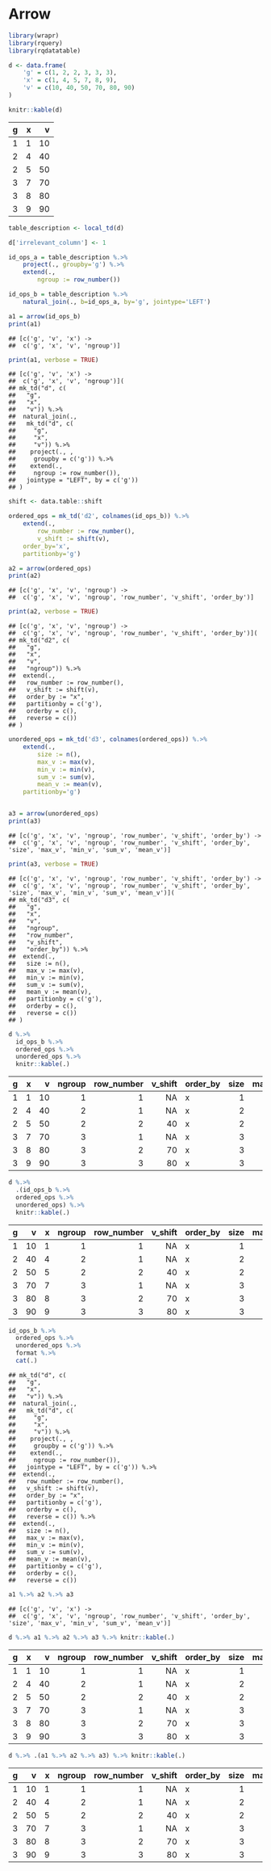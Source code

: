 Arrow
================

``` r
library(wrapr)
library(rquery)
library(rqdatatable)

d <- data.frame(
    'g' = c(1, 2, 2, 3, 3, 3),
    'x' = c(1, 4, 5, 7, 8, 9),
    'v' = c(10, 40, 50, 70, 80, 90)
)

knitr::kable(d)
```

| g | x |  v |
| -: | -: | -: |
| 1 | 1 | 10 |
| 2 | 4 | 40 |
| 2 | 5 | 50 |
| 3 | 7 | 70 |
| 3 | 8 | 80 |
| 3 | 9 | 90 |

``` r
table_description <- local_td(d)

d['irrelevant_column'] <- 1

id_ops_a = table_description %.>%
    project(., groupby='g') %.>%
    extend(.,
        ngroup := row_number())

id_ops_b = table_description %.>%
    natural_join(., b=id_ops_a, by='g', jointype='LEFT')

a1 = arrow(id_ops_b)
print(a1)
```

    ## [c('g', 'v', 'x') ->
    ##  c('g', 'x', 'v', 'ngroup')]

``` r
print(a1, verbose = TRUE)
```

    ## [c('g', 'v', 'x') ->
    ##  c('g', 'x', 'v', 'ngroup')](
    ## mk_td("d", c(
    ##   "g",
    ##   "x",
    ##   "v")) %.>%
    ##  natural_join(.,
    ##   mk_td("d", c(
    ##     "g",
    ##     "x",
    ##     "v")) %.>%
    ##    project(., ,
    ##     groupby = c('g')) %.>%
    ##    extend(.,
    ##     ngroup := row_number()),
    ##   jointype = "LEFT", by = c('g'))
    ## )

``` r
shift <- data.table::shift

ordered_ops = mk_td('d2', colnames(id_ops_b)) %.>%
    extend(., 
        row_number := row_number(),
        v_shift := shift(v),
    order_by='x',
    partitionby='g')

a2 = arrow(ordered_ops)
print(a2)
```

    ## [c('g', 'x', 'v', 'ngroup') ->
    ##  c('g', 'x', 'v', 'ngroup', 'row_number', 'v_shift', 'order_by')]

``` r
print(a2, verbose = TRUE)
```

    ## [c('g', 'x', 'v', 'ngroup') ->
    ##  c('g', 'x', 'v', 'ngroup', 'row_number', 'v_shift', 'order_by')](
    ## mk_td("d2", c(
    ##   "g",
    ##   "x",
    ##   "v",
    ##   "ngroup")) %.>%
    ##  extend(.,
    ##   row_number := row_number(),
    ##   v_shift := shift(v),
    ##   order_by := "x",
    ##   partitionby = c('g'),
    ##   orderby = c(),
    ##   reverse = c())
    ## )

``` r
unordered_ops = mk_td('d3', colnames(ordered_ops)) %.>%
    extend(.,
        size := n(),
        max_v := max(v),
        min_v := min(v),
        sum_v := sum(v),
        mean_v := mean(v),
    partitionby='g')


a3 = arrow(unordered_ops)
print(a3)
```

    ## [c('g', 'x', 'v', 'ngroup', 'row_number', 'v_shift', 'order_by') ->
    ##  c('g', 'x', 'v', 'ngroup', 'row_number', 'v_shift', 'order_by', 'size', 'max_v', 'min_v', 'sum_v', 'mean_v')]

``` r
print(a3, verbose = TRUE)
```

    ## [c('g', 'x', 'v', 'ngroup', 'row_number', 'v_shift', 'order_by') ->
    ##  c('g', 'x', 'v', 'ngroup', 'row_number', 'v_shift', 'order_by', 'size', 'max_v', 'min_v', 'sum_v', 'mean_v')](
    ## mk_td("d3", c(
    ##   "g",
    ##   "x",
    ##   "v",
    ##   "ngroup",
    ##   "row_number",
    ##   "v_shift",
    ##   "order_by")) %.>%
    ##  extend(.,
    ##   size := n(),
    ##   max_v := max(v),
    ##   min_v := min(v),
    ##   sum_v := sum(v),
    ##   mean_v := mean(v),
    ##   partitionby = c('g'),
    ##   orderby = c(),
    ##   reverse = c())
    ## )

``` r
d %.>% 
  id_ops_b %.>% 
  ordered_ops %.>% 
  unordered_ops %.>%
  knitr::kable(.)
```

| g | x |  v | ngroup | row\_number | v\_shift | order\_by | size | max\_v | min\_v | sum\_v | mean\_v |
| -: | -: | -: | -----: | ----------: | -------: | :-------- | ---: | -----: | -----: | -----: | ------: |
| 1 | 1 | 10 |      1 |           1 |       NA | x         |    1 |     10 |     10 |     10 |      10 |
| 2 | 4 | 40 |      2 |           1 |       NA | x         |    2 |     50 |     40 |     90 |      45 |
| 2 | 5 | 50 |      2 |           2 |       40 | x         |    2 |     50 |     40 |     90 |      45 |
| 3 | 7 | 70 |      3 |           1 |       NA | x         |    3 |     90 |     70 |    240 |      80 |
| 3 | 8 | 80 |      3 |           2 |       70 | x         |    3 |     90 |     70 |    240 |      80 |
| 3 | 9 | 90 |      3 |           3 |       80 | x         |    3 |     90 |     70 |    240 |      80 |

``` r
d %.>% 
  .(id_ops_b %.>% 
  ordered_ops %.>% 
  unordered_ops) %.>%
  knitr::kable(.)
```

| g |  v | x | ngroup | row\_number | v\_shift | order\_by | size | max\_v | min\_v | sum\_v | mean\_v |
| -: | -: | -: | -----: | ----------: | -------: | :-------- | ---: | -----: | -----: | -----: | ------: |
| 1 | 10 | 1 |      1 |           1 |       NA | x         |    1 |     10 |     10 |     10 |      10 |
| 2 | 40 | 4 |      2 |           1 |       NA | x         |    2 |     50 |     40 |     90 |      45 |
| 2 | 50 | 5 |      2 |           2 |       40 | x         |    2 |     50 |     40 |     90 |      45 |
| 3 | 70 | 7 |      3 |           1 |       NA | x         |    3 |     90 |     70 |    240 |      80 |
| 3 | 80 | 8 |      3 |           2 |       70 | x         |    3 |     90 |     70 |    240 |      80 |
| 3 | 90 | 9 |      3 |           3 |       80 | x         |    3 |     90 |     70 |    240 |      80 |

``` r
id_ops_b %.>% 
  ordered_ops %.>% 
  unordered_ops %.>% 
  format %.>%
  cat(.)
```

    ## mk_td("d", c(
    ##   "g",
    ##   "x",
    ##   "v")) %.>%
    ##  natural_join(.,
    ##   mk_td("d", c(
    ##     "g",
    ##     "x",
    ##     "v")) %.>%
    ##    project(., ,
    ##     groupby = c('g')) %.>%
    ##    extend(.,
    ##     ngroup := row_number()),
    ##   jointype = "LEFT", by = c('g')) %.>%
    ##  extend(.,
    ##   row_number := row_number(),
    ##   v_shift := shift(v),
    ##   order_by := "x",
    ##   partitionby = c('g'),
    ##   orderby = c(),
    ##   reverse = c()) %.>%
    ##  extend(.,
    ##   size := n(),
    ##   max_v := max(v),
    ##   min_v := min(v),
    ##   sum_v := sum(v),
    ##   mean_v := mean(v),
    ##   partitionby = c('g'),
    ##   orderby = c(),
    ##   reverse = c())

``` r
a1 %.>% a2 %.>% a3
```

    ## [c('g', 'v', 'x') ->
    ##  c('g', 'x', 'v', 'ngroup', 'row_number', 'v_shift', 'order_by', 'size', 'max_v', 'min_v', 'sum_v', 'mean_v')]

``` r
d %.>% a1 %.>% a2 %.>% a3 %.>% knitr::kable(.)
```

| g | x |  v | ngroup | row\_number | v\_shift | order\_by | size | max\_v | min\_v | sum\_v | mean\_v |
| -: | -: | -: | -----: | ----------: | -------: | :-------- | ---: | -----: | -----: | -----: | ------: |
| 1 | 1 | 10 |      1 |           1 |       NA | x         |    1 |     10 |     10 |     10 |      10 |
| 2 | 4 | 40 |      2 |           1 |       NA | x         |    2 |     50 |     40 |     90 |      45 |
| 2 | 5 | 50 |      2 |           2 |       40 | x         |    2 |     50 |     40 |     90 |      45 |
| 3 | 7 | 70 |      3 |           1 |       NA | x         |    3 |     90 |     70 |    240 |      80 |
| 3 | 8 | 80 |      3 |           2 |       70 | x         |    3 |     90 |     70 |    240 |      80 |
| 3 | 9 | 90 |      3 |           3 |       80 | x         |    3 |     90 |     70 |    240 |      80 |

``` r
d %.>% .(a1 %.>% a2 %.>% a3) %.>% knitr::kable(.)
```

| g |  v | x | ngroup | row\_number | v\_shift | order\_by | size | max\_v | min\_v | sum\_v | mean\_v |
| -: | -: | -: | -----: | ----------: | -------: | :-------- | ---: | -----: | -----: | -----: | ------: |
| 1 | 10 | 1 |      1 |           1 |       NA | x         |    1 |     10 |     10 |     10 |      10 |
| 2 | 40 | 4 |      2 |           1 |       NA | x         |    2 |     50 |     40 |     90 |      45 |
| 2 | 50 | 5 |      2 |           2 |       40 | x         |    2 |     50 |     40 |     90 |      45 |
| 3 | 70 | 7 |      3 |           1 |       NA | x         |    3 |     90 |     70 |    240 |      80 |
| 3 | 80 | 8 |      3 |           2 |       70 | x         |    3 |     90 |     70 |    240 |      80 |
| 3 | 90 | 9 |      3 |           3 |       80 | x         |    3 |     90 |     70 |    240 |      80 |
